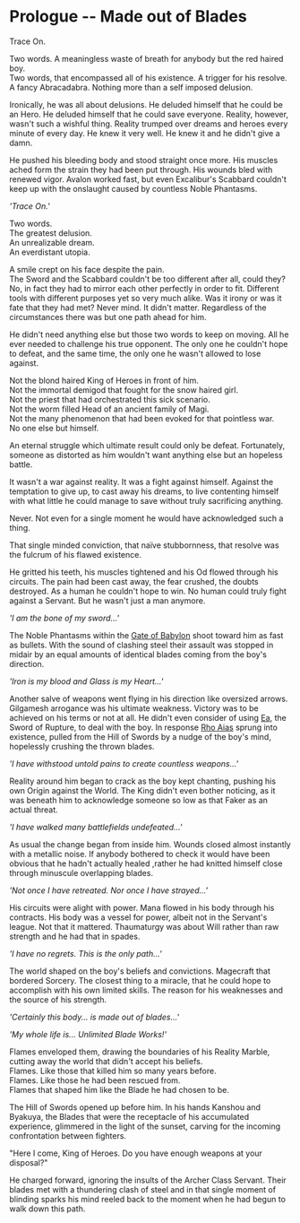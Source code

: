 # Prologue -- Made out of Blades

Trace On.

Two words. A meaningless waste of breath for anybody but the red haired boy.\
Two words, that encompassed all of his existence. A trigger for his resolve. A fancy Abracadabra. Nothing more than a self imposed delusion.

Ironically, he was all about delusions. He deluded himself that he could be an Hero. He deluded himself that he could save everyone. Reality, however, wasn't such a wishful thing. Reality trumped over dreams and heroes every minute of every day. He knew it very well. He knew it and he didn't give a damn.

He pushed his bleeding body and stood straight once more. His muscles ached form the strain they had been put through. His wounds bled with renewed vigor. Avalon worked fast, but even Excalibur's Scabbard couldn't keep up with the onslaught caused by countless Noble Phantasms.

*'Trace On.'*

Two words.\
The greatest delusion.\
An unrealizable dream.\
An everdistant utopia.

A smile crept on his face despite the pain.\
The Sword and the Scabbard couldn't be too different after all, could they? No, in fact they had to mirror each other perfectly in order to fit. Different tools with different purposes yet so very much alike. Was it irony or was it fate that they had met? Never mind. It didn't matter. Regardless of the circumstances there was but one path ahead for him.

He didn't need anything else but those two words to keep on moving. All he ever needed to challenge his true opponent. The only one he couldn't hope to defeat, and the same time, the only one he wasn't allowed to lose against.

Not the blond haired King of Heroes in front of him.\
Not the immortal demigod that fought for the snow haired girl.\
Not the priest that had orchestrated this sick scenario.\
Not the worm filled Head of an ancient family of Magi.\
Not the many phenomenon that had been evoked for that pointless war.\
No one else but himself.

An eternal struggle which ultimate result could only be defeat. Fortunately, someone as distorted as him wouldn't want anything else but an hopeless battle.

It wasn't a war against reality. It was a fight against himself. Against the temptation to give up, to cast away his dreams, to live contenting himself with what little he could manage to save without truly sacrificing anything.

Never. Not even for a single moment he would have acknowledged such a thing.

That single minded conviction, that naïve stubbornness, that resolve was the fulcrum of his flawed existence.

He gritted his teeth, his muscles tightened and his Od flowed through his circuits. The pain had been cast away, the fear crushed, the doubts destroyed. As a human he couldn't hope to win. No human could truly fight against a Servant. But he wasn't just a man anymore.

*'I am the bone of my sword...'*

The Noble Phantasms within the <span style="text-decoration: underline;">Gate of Babylon</span> shoot toward him as fast as bullets. With the sound of clashing steel their assault was stopped in midair by an equal amounts of identical blades coming from the boy's direction.

*'Iron is my blood and Glass is my Heart...'*

Another salve of weapons went flying in his direction like oversized arrows. Gilgamesh arrogance was his ultimate weakness. Victory was to be achieved on his terms or not at all. He didn't even consider of using <span style="text-decoration: underline;">Ea</span>, the Sword of Rupture, to deal with the boy. In response <span style="text-decoration: underline;">Rho Aias</span> sprung into existence, pulled from the Hill of Swords by a nudge of the boy's mind, hopelessly crushing the thrown blades.

*'I have withstood untold pains to create countless weapons...'*

Reality around him began to crack as the boy kept chanting, pushing his own Origin against the World. The King didn't even bother noticing, as it was beneath him to acknowledge someone so low as that Faker as an actual threat.

*'I have walked many battlefields undefeated...'*

As usual the change began from inside him. Wounds closed almost instantly with a metallic noise. If anybody bothered to check it would have been obvious that he hadn't actually healed ,rather he had knitted himself close through minuscule overlapping blades.

*'Not once I have retreated. Nor once I have strayed...'*

His circuits were alight with power. Mana flowed in his body through his contracts. His body was a vessel for power, albeit not in the Servant's league. Not that it mattered. Thaumaturgy was about Will rather than raw strength and he had that in spades.

*'I have no regrets. This is the only path...'*

The world shaped on the boy's beliefs and convictions. Magecraft that bordered Sorcery. The closest thing to a miracle, that he could hope to accomplish with his own limited skills. The reason for his weaknesses and the source of his strength.

*'Certainly this body... is made out of blades...'*

*'My whole life is... Unlimited Blade Works!'*

Flames enveloped them, drawing the boundaries of his Reality Marble, cutting away the world that didn't accept his beliefs.\
Flames. Like those that killed him so many years before.\
Flames. Like those he had been rescued from.\
Flames that shaped him like the Blade he had chosen to be.

The Hill of Swords opened up before him. In his hands Kanshou and Byakuya, the Blades that were the receptacle of his accumulated experience, glimmered in the light of the sunset, carving for the incoming confrontation between fighters.

"Here I come, King of Heroes. Do you have enough weapons at your disposal?"

He charged forward, ignoring the insults of the Archer Class Servant. Their blades met with a thundering clash of steel and in that single moment of blinding sparks his mind reeled back to the moment when he had begun to walk down this path.

